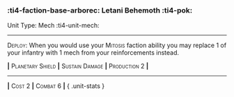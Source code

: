 ### :ti4-faction-base-arborec: **Letani Behemoth** :ti4-pok:

Unit Type: Mech :ti4-unit-mech:

---

<span style="font-variant:small-caps;">Deploy</span>: When you would use your <span style="font-variant:small-caps;">Mitosis</span> faction ability you may replace 1 of your infantry with 1 mech from your reinforcements instead.

__|__ <span style="font-variant:small-caps;">Planetary Shield</span> __|__ <span style="font-variant:small-caps;">Sustain Damage</span> __|__ <span style="font-variant:small-caps;">Production 2</span> __|__

---

__|__ <span style="font-variant:small-caps;">Cost 2</span> __|__ <span style="font-variant:small-caps;">Combat 6</span> __|__
{ .unit-stats }
